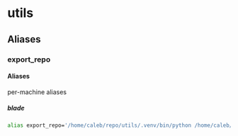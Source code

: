 # utils

## Aliases

### export_repo
#### Aliases
per-machine aliases

##### blade
```bash
alias export_repo='/home/caleb/repo/utils/.venv/bin/python /home/caleb/repo/utils/export_repo/export_repo_to_txt.py'
```